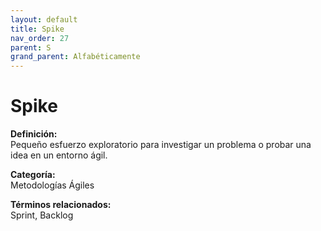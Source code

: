 ```yaml
---
layout: default
title: Spike
nav_order: 27
parent: S
grand_parent: Alfabéticamente
---
```


# Spike

**Definición:**  
Pequeño esfuerzo exploratorio para investigar un problema o probar una idea en un entorno ágil.

**Categoría:**  
Metodologías Ágiles  

  


**Términos relacionados:**  
Sprint, Backlog
